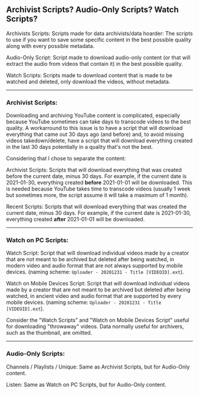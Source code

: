 ## Archivist Scripts? Audio-Only Scripts? Watch Scripts?

Archivists Scripts: Scripts made for data archivists/data hoarder: The scripts to use if you want to save some specific content in the best possible quality along with every possible metadata.

Audio-Only Script: Script made to download audio-only content (or that will extract the audio from videos that contain it) in the best possible quality.

Watch Scripts: Scripts made to download content that is made to be watched and deleted, only download the videos, without metadata.

---

### Archivist Scripts:

Downloading and archiving YouTube content is complicated, especially because YouTube sometimes can take days to transcode videos to the best quality. A workarround to this issue is to have a script that will download everything that came out 30 days ago (and before) and, to avoid missing videos takedown/delete, have a script that will download everything created in the last 30 days potentially in a quality that's not the best.

Considering that I chose to separate the content:

Archivist Scripts: Scripts that will download everything that was created before the current date, minus 30 days. For example, if the current date is 2021-01-30, everything created **before** 2021-01-01 will be downloaded. This is needed because YouTube takes time to transcode videos (usually 1 week but sometimes more, the script assume it will take a maximum of 1 month).

Recent Scripts: Scripts that will download everything that was created the current date, minus 30 days. For example, if the current date is 2021-01-30, everything created **after** 2021-01-01 will be downloaded.

---

### Watch on PC Scripts:

Watch Script: Script that will download individual videos made by a creator that are not meant to be archived but deleted after being watched, in modern video and audio format that are not always supported by mobile devices. (naming scheme: `Uploader - 20201231 - Title [VIDEOID].ext`).

Watch on Mobile Devices Script: Script that will download individual videos made by a creator that are not meant to be archived but deleted after being watched, in ancient video and audio format that are supported by every mobile devices. (naming scheme: `Uploader - 20201231 - Title [VIDEOID].ext`).

Consider the "Watch Scripts" and "Watch on Mobile Devices Script" useful for downloading "throwaway" videos. Data normally useful for archivers, such as the thumbnail, are omitted.

---

### Audio-Only Scripts:

Channels / Playlists / Unique: Same as Archivist Scripts, but for Audio-Only content.

Listen: Same as Watch on PC Scripts, but for Audio-Only content.